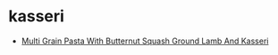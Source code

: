 # kasseri

 * [Multi Grain Pasta With Butternut Squash Ground Lamb And Kasseri](index/m/multi-grain-pasta-with-butternut-squash-ground-lamb-and-kasseri-362950.json)
